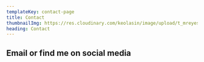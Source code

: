 ```yaml
---
templateKey: contact-page
title: Contact
thumbnailImg: https://res.cloudinary.com/keolasin/image/upload/t_mreyes_default/v1597109380/personal-revamp/coffee.jpg
heading: Contact
---
```


## Email or find me on social media
